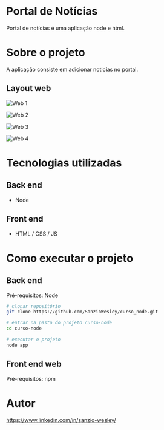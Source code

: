 # Portal de Notícias

Portal de notícias é uma aplicação node e html.

# Sobre o projeto


A aplicação consiste em adicionar noticias no portal.

## Layout web
![Web 1](https://github.com/SanzioWesley/curso_node/blob/main/assets/web1.png)

![Web 2](https://github.com/SanzioWesley/curso_node/blob/main/assets/web2.png)

![Web 3](https://github.com/SanzioWesley/curso_node/blob/main/assets/web2.png)

![Web 4](https://github.com/SanzioWesley/curso_node/blob/main/assets/web4.png)


# Tecnologias utilizadas
## Back end
- Node

## Front end
- HTML / CSS / JS 

# Como executar o projeto

## Back end
Pré-requisitos: Node

```bash
# clonar repositório
git clone https://github.com/SanzioWesley/curso_node.git

# entrar na pasta do projeto curso-node
cd curso-node

# executar o projeto
node app
```

## Front end web
Pré-requisitos: npm 


# Autor

https://www.linkedin.com/in/sanzio-wesley/

